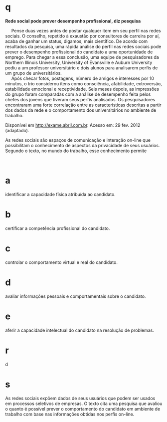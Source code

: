 # q
**Rede social pode prever desempenho profissional, diz pesquisa​**

     Pense duas vezes antes de postar qualquer item em seu perfil nas redes sociais. O conselho, repetido à exaustão por consultores de carreira por aí, acaba de ganhar um status, digamos, mais científico. De acordo com resultados da pesquisa, uma rápida análise do perfil nas redes sociais pode prever o desempenho profissional do candidato a uma oportunidade de emprego. Para chegar a essa conclusão, uma equipe de pesquisadores da Northern Illinois University, University of Evansville e Auburn University pediu a um professor universitário e dois alunos para analisarem perfis de um grupo de universitários.\
     Após checar fotos, postagens, número de amigos e interesses por 10 minutos, o trio considerou itens como consciência, afabilidade, extroversão, estabilidade emocional e receptividade. Seis meses depois, as impressões do grupo foram comparadas com a análise de desempenho feita pelos chefes dos jovens que tiveram seus perfis analisados. Os pesquisadores encontraram uma forte correlação entre as características descritas a partir dos dados da rede e o comportamento dos universitários no ambiente de trabalho.

Disponível em http://exame.abril.com.br. Acesso em: 29 fev. 2012 (adaptado).

As redes sociais são espaços de comunicação e interação on-line que possibilitam o conhecimento de aspectos da privacidade de seus usuários. Segundo o texto, no mundo do trabalho, esse conhecimento permite

 

# a
identificar a capacidade física atribuída ao candidato.

# b
certificar a competência profissional do candidato.

# c
controlar o comportamento virtual e real do candidato.

# d
avaliar informações pessoais e comportamentais sobre o candidato.

# e
aferir a capacidade intelectual do candidato na resolução de problemas.

# r
d

# s
As redes sociais expõem dados de seus usuários que podem ser usados em processos seletivos de empresas. O texto cita uma pesquisa que avaliou o quanto é possível prever o comportamento do candidato em ambiente de trabalho com base nas informações obtidas nos perfis on-line.
